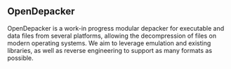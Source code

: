 OpenDepacker
-------------
OpenDepacker is a work-in progress modular depacker for executable and data files from several platforms, allowing the decompression of files on modern operating systems. We aim to leverage emulation and existing libraries, as well as reverse engineering to support as many formats as possible.
